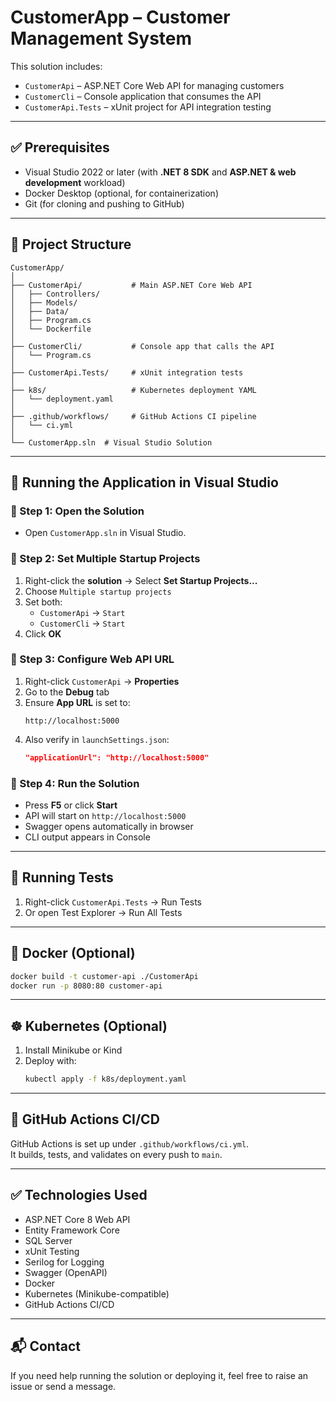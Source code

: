 # CustomerApp – Customer Management System

This solution includes:
- `CustomerApi` – ASP.NET Core Web API for managing customers
- `CustomerCli` – Console application that consumes the API
- `CustomerApi.Tests` – xUnit project for API integration testing

---

## ✅ Prerequisites

- Visual Studio 2022 or later (with **.NET 8 SDK** and **ASP.NET & web development** workload)
- Docker Desktop (optional, for containerization)
- Git (for cloning and pushing to GitHub)

---

## 📁 Project Structure

```
CustomerApp/
│
├── CustomerApi/           # Main ASP.NET Core Web API
│   ├── Controllers/
│   ├── Models/
│   ├── Data/
│   ├── Program.cs
│   └── Dockerfile
│
├── CustomerCli/           # Console app that calls the API
│   └── Program.cs
│
├── CustomerApi.Tests/     # xUnit integration tests
│
├── k8s/                   # Kubernetes deployment YAML
│   └── deployment.yaml
│
├── .github/workflows/     # GitHub Actions CI pipeline
│   └── ci.yml
│
└── CustomerApp.sln  # Visual Studio Solution
```

---

## 🚀 Running the Application in Visual Studio

### 🔹 Step 1: Open the Solution
- Open `CustomerApp.sln` in Visual Studio.

### 🔹 Step 2: Set Multiple Startup Projects
1. Right-click the **solution** → Select **Set Startup Projects...**
2. Choose `Multiple startup projects`
3. Set both:
   - `CustomerApi` → `Start`
   - `CustomerCli` → `Start`
4. Click **OK**

### 🔹 Step 3: Configure Web API URL
1. Right-click `CustomerApi` → **Properties**
2. Go to the **Debug** tab
3. Ensure **App URL** is set to:
   ```
   http://localhost:5000
   ```
4. Also verify in `launchSettings.json`:
   ```json
   "applicationUrl": "http://localhost:5000"
   ```

### 🔹 Step 4: Run the Solution
- Press **F5** or click **Start**
- API will start on `http://localhost:5000`
- Swagger opens automatically in browser
- CLI output appears in Console

---

## 🧪 Running Tests

1. Right-click `CustomerApi.Tests` → Run Tests
2. Or open Test Explorer → Run All Tests

---

## 🐳 Docker (Optional)

```bash
docker build -t customer-api ./CustomerApi
docker run -p 8080:80 customer-api
```

---

## ☸️ Kubernetes (Optional)

1. Install Minikube or Kind
2. Deploy with:
   ```bash
   kubectl apply -f k8s/deployment.yaml
   ```

---

## 🔄 GitHub Actions CI/CD

GitHub Actions is set up under `.github/workflows/ci.yml`.  
It builds, tests, and validates on every push to `main`.

---

## ✅ Technologies Used

- ASP.NET Core 8 Web API
- Entity Framework Core
- SQL Server
- xUnit Testing
- Serilog for Logging
- Swagger (OpenAPI)
- Docker
- Kubernetes (Minikube-compatible)
- GitHub Actions CI/CD

---

## 📬 Contact

If you need help running the solution or deploying it, feel free to raise an issue or send a message.
